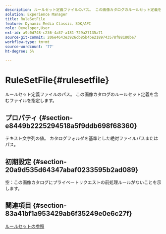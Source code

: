 ```yaml
---
description: ルールセット定義ファイルのパス。 この画像カタログのルールセット定義を含むファイルを指定します。
solution: Experience Manager
title: RuleSetFile
feature: Dynamic Media Classic、SDK/API
role: Developer,User
exl-id: a9c0d748-c236-4a37-a181-729a27135a71
source-git-commit: 206e4643e3926cb85b4be2189743578f88180be7
workflow-type: tm+mt
source-wordcount: '77'
ht-degree: 5%

---
```


# RuleSetFile{#rulesetfile}

ルールセット定義ファイルのパス。 この画像カタログのルールセット定義を含むファイルを指定します。

## プロパティ {#section-e8449b2225294518a5f9ddb698f68360}

テキスト文字列の値。 カタログフォルダを基準とした絶対ファイルパスまたはパス。

## 初期設定 {#section-20a9d535d64347abaf0233595b2ad089}

空：この画像カタログにプライベートリクエストの前処理ルールがないことを示します。

## 関連項目 {#section-83a41bf1a953429ab6f35249e0e6c27f}

[ルールセットの参照](../../../../../is-api/image-catalog/image-serving-api-ref/c-image-catalog-reference/c-rule-set-reference/c-rule-set-reference.md#concept-3e5058cf3507470b82cac638df23ea8e)
